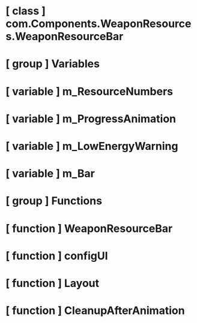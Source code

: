 # [ class ] com.Components.WeaponResources.WeaponResourceBar

# [ group ] Variables

# [ variable ] m_ResourceNumbers

# [ variable ] m_ProgressAnimation

# [ variable ] m_LowEnergyWarning

# [ variable ] m_Bar

# [ group ] Functions

# [ function ] WeaponResourceBar

# [ function ] configUI

# [ function ] Layout

# [ function ] CleanupAfterAnimation

